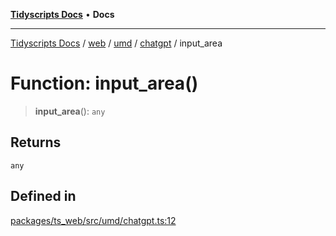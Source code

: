 [**Tidyscripts Docs**](../../../../../../../README.md) • **Docs**

***

[Tidyscripts Docs](../../../../../../../globals.md) / [web](../../../../../README.md) / [umd](../../../README.md) / [chatgpt](../README.md) / input\_area

# Function: input\_area()

> **input\_area**(): `any`

## Returns

`any`

## Defined in

[packages/ts\_web/src/umd/chatgpt.ts:12](https://github.com/sheunaluko/tidyscripts/blob/master/packages/ts_web/src/umd/chatgpt.ts#L12)
